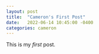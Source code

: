 ```yaml
---
layout: post
title:  "Cameron's First Post"
date:   2022-06-14 10:45:00 -0400
categories: cameron
---
```


This is my *first* post.